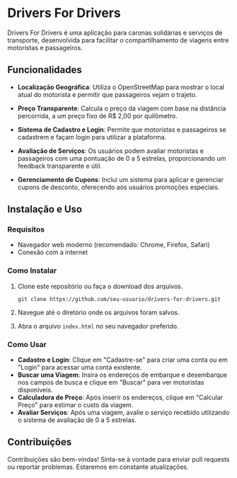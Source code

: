 

# Drivers For Drivers

Drivers For Drivers é uma aplicação para caronas solidárias e serviços de transporte, desenvolvida para facilitar o compartilhamento de viagens entre motoristas e passageiros.

## Funcionalidades

- **Localização Geográfica**: Utiliza o OpenStreetMap para mostrar o local atual do motorista e permitir que passageiros vejam o trajeto.
  
- **Preço Transparente**: Calcula o preço da viagem com base na distância percorrida, a um preço fixo de R$ 2,00 por quilômetro.

- **Sistema de Cadastro e Login**: Permite que motoristas e passageiros se cadastrem e façam login para utilizar a plataforma.

- **Avaliação de Serviços**: Os usuários podem avaliar motoristas e passageiros com uma pontuação de 0 a 5 estrelas, proporcionando um feedback transparente e útil.

- **Gerenciamento de Cupons**: Inclui um sistema para aplicar e gerenciar cupons de desconto, oferecendo aos usuários promoções especiais.

## Instalação e Uso

### Requisitos

- Navegador web moderno (recomendado: Chrome, Firefox, Safari)
- Conexão com a internet

### Como Instalar

1. Clone este repositório ou faça o download dos arquivos.

   ```
   git clone https://github.com/seu-usuario/drivers-for-drivers.git
   ```

2. Navegue até o diretório onde os arquivos foram salvos.

3. Abra o arquivo `index.html` no seu navegador preferido.

### Como Usar

- **Cadastro e Login**: Clique em "Cadastre-se" para criar uma conta ou em "Login" para acessar uma conta existente.
- **Buscar uma Viagem**: Insira os endereços de embarque e desembarque nos campos de busca e clique em "Buscar" para ver motoristas disponíveis.
- **Calculadora de Preço**: Após inserir os endereços, clique em "Calcular Preço" para estimar o custo da viagem.
- **Avaliar Serviços**: Após uma viagem, avalie o serviço recebido utilizando o sistema de avaliação de 0 a 5 estrelas.

## Contribuições

Contribuições são bem-vindas! Sinta-se à vontade para enviar pull requests ou reportar problemas.
Estaremos em constante atualizações.

